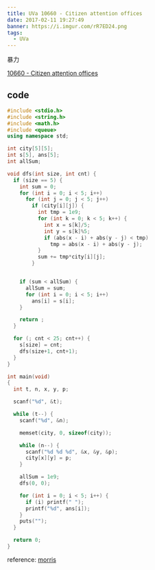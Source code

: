 ```yaml
---
title: UVa 10660 - Citizen attention offices
date: 2017-02-11 19:27:49
banner: https://i.imgur.com/rR7ED24.png
tags:
  - UVa
---
```


暴力

<!--more-->

[10660 - Citizen attention offices](https://uva.onlinejudge.org/external/110/11057.pdf)

## code

``` c++
#include <stdio.h>
#include <string.h>
#include <math.h>
#include <queue>
using namespace std;

int city[5][5];
int s[5], ans[5];
int allSum;

void dfs(int size, int cnt) {
  if (size == 5) {
    int sum = 0;
    for (int i = 0; i < 5; i++)
      for (int j = 0; j < 5; j++)
        if (city[i][j]) {
          int tmp = 1e9;
          for (int k = 0; k < 5; k++) {
            int x = s[k]/5;
            int y = s[k]%5;
            if (abs(x - i) + abs(y - j) < tmp)
              tmp = abs(x - i) + abs(y - j);
          }
          sum += tmp*city[i][j];
        }


    if (sum < allSum) {
      allSum = sum;
      for (int i = 0; i < 5; i++)
        ans[i] = s[i];
    }

    return ;
  }

  for (; cnt < 25; cnt++) {
    s[size] = cnt;
    dfs(size+1, cnt+1);
  }
}

int main(void)
{
  int t, n, x, y, p;

  scanf("%d", &t);

  while (t--) {
    scanf("%d", &n);

    memset(city, 0, sizeof(city));

    while (n--) {
      scanf("%d %d %d", &x, &y, &p);
      city[x][y] = p;
    }

    allSum = 1e9;
    dfs(0, 0);

    for (int i = 0; i < 5; i++) {
      if (i) printf(" ");
      printf("%d", ans[i]);
    }
    puts("");
  }

  return 0;
}
```

reference: [morris](http://mypaper.pchome.com.tw/zerojudge/post/1323034291)

